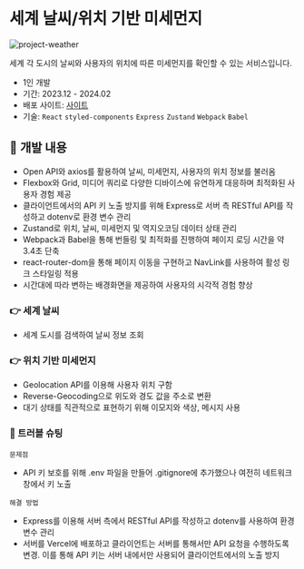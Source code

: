 # 세계 날씨/위치 기반 미세먼지

![project-weather](https://github.com/user-attachments/assets/da724ce9-6286-44bc-a991-d4644cfc1f26)

세계 각 도시의 날씨와 사용자의 위치에 따른 미세먼지를 확인할 수 있는 서비스입니다.

- 1인 개발
- 기간: 2023.12 - 2024.02
- 배포 사이트: [사이트](https://weather-finedust.vercel.app)
- 기술: ```React``` ```styled-components``` ```Express``` ```Zustand``` ```Webpack``` ```Babel```

## :mag_right: 개발 내용
- Open API와 axios를 활용하여 날씨, 미세먼지, 사용자의 위치 정보를 불러옴
- Flexbox와 Grid, 미디어 쿼리로 다양한 디바이스에 유연하게 대응하며 최적화된 사용자 경험 제공
- 클라이언트에서의 API 키 노출 방지를 위해 Express로 서버 측 RESTful API를 작성하고 dotenv로 환경 변수 관리
- Zustand로 위치, 날씨, 미세먼지 및 역지오코딩 데이터 상태 관리
- Webpack과 Babel을 통해 번들링 및 최적화를 진행하여 페이지 로딩 시간을 약 3.4초 단축
- react-router-dom을 통해 페이지 이동을 구현하고 NavLink를 사용하여 활성 링크 스타일링 적용
- 시간대에 따라 변하는 배경화면을 제공하여 사용자의 시각적 경험 향상

### :point_right: 세계 날씨
- 세계 도시를 검색하여 날씨 정보 조회
### :point_right: 위치 기반 미세먼지
- Geolocation API를 이용해 사용자 위치 구함
- Reverse-Geocoding으로 위도와 경도 값을 주소로 변환
- 대기 상태를 직관적으로 표현하기 위해 이모지와 색상, 메시지 사용

### :rotating_light: 트러블 슈팅
```문제점```
- API 키 보호를 위해 .env 파일을 만들어 .gitignore에 추가했으나 여전히 네트워크 창에서 키 노출

```해결 방법```
- Express를 이용해 서버 측에서 RESTful API를 작성하고 dotenv를 사용하여 환경 변수 관리
- 서버를 Vercel에 배포하고 클라이언트는 서버를 통해서만 API 요청을 수행하도록 변경. 이를 통해 API 키는 서버 내에서만 사용되어 클라이언트에서의 노출 방지